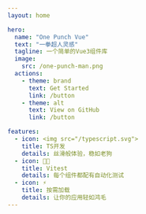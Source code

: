 ```yaml
---
layout: home

hero:
  name: "One Punch Vue"
  text: "一拳超人灵感"
  tagline: 一个简单的Vue3组件库
  image:
    src: /one-punch-man.png
  actions:
    - theme: brand
      text: Get Started
      link: /button
    - theme: alt
      text: View on GitHub
      link: /button

features:
  - icon: <img src="/typescript.svg">
    title: TS开发
    details: 丝滑般体验，稳如老狗
  - icon: 💪🏻
    title: Vitest
    details: 每个组件都配有自动化测试
  - icon: ⚡
    title: 按需加载
    details: 让你的应用轻如鸿毛
---
```


